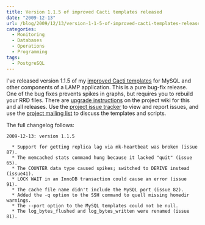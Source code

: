 ```yaml
---
title: Version 1.1.5 of improved Cacti templates released
date: "2009-12-13"
url: /blog/2009/12/13/version-1-1-5-of-improved-cacti-templates-released/
categories:
  - Monitoring
  - Databases
  - Operations
  - Programming
tags:
  - PostgreSQL
---
```

I've released version 1.1.5 of my [improved Cacti templates](http://code.google.com/p/mysql-cacti-templates/) for MySQL and other components of a LAMP application. This is a pure bug-fix release. One of the bug fixes prevents spikes in graphs, but requires you to rebuild your RRD files. There are [upgrade instructions](http://code.google.com/p/mysql-cacti-templates/wiki/UpgradingTemplates) on the project wiki for this and all releases. Use the [project issue tracker](http://code.google.com/p/mysql-cacti-templates/issues/list) to view and report issues, and use the [project mailing list](http://groups.google.com/group/better-cacti-templates) to discuss the templates and scripts.

The full changelog follows:

```
2009-12-13: version 1.1.5

  * Support for getting replica lag via mk-heartbeat was broken (issue 87).
  * The memcached stats command hung because it lacked "quit" (issue 65).
  * The COUNTER data type caused spikes; switched to DERIVE instead (issue41).
  * LOCK WAIT in an InnoDB transaction could cause an error (issue 91).
  * The cache file name didn't include the MySQL port (issue 82).
  * Added the -q option to the SSH command to quell missing homedir warnings.
  * The --port option to the MySQL templates could not be null.
  * The log_bytes_flushed and log_bytes_written were renamed (issue 81).
```


